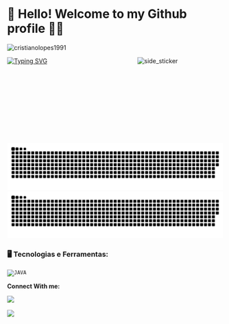 # 👋 Hello! Welcome to my Github profile 👨‍💻

<p align="left"> <img src="https://komarev.com/ghpvc/?username=cristianolopes1991&label=Profile%20views&color=0e75b6&style=flat" alt="cristianolopes1991" /> </p>

<img align="right" width=200px height=200px alt="side_sticker" src="https://media.giphy.com/media/TEnXkcsHrP4YedChhA/giphy.gif" />

[![Typing SVG](https://readme-typing-svg.herokuapp.com/?color=00bfbf&size=35&center=true&vCenter=true&width=1000&lines=Hello,+my+name+is+Cristiano+Lopes;Be+Welcome!+:%29)](https://git.io/typing-svg)


![github contribution grid snake animation](https://raw.githubusercontent.com/cristianolopes1991/cristianolopes1991/output/github-contribution-grid-snake-dark.svg#gh-dark-mode-only)
![github contribution grid snake animation](https://raw.githubusercontent.com/cristianolopes1991/cristianolopes1991/output/github-contribution-grid-snake.svg#gh-light-mode-only)

### 🖥️ Tecnologias e Ferramentas: 
<code><img width="40px" src="	https://user-images.githubusercontent.com/25181517/117201156-9a724800-adec-11eb-9a9d-3cd0f67da4bc.png" title = "JAVA"/></code>



**Connect With me:**</br>
<div>
<a href="https://www.linkedin.com/in/cristianoprogrammer/" target="_blank"><img src="https://img.shields.io/badge/-LinkedIn-%230077B5?style=for-the-badge&logo=linkedin&logoColor=white" target="_blank"></a>  

<a href = "mailto:cristiano.br101ne@gmail.com"><img src="https://img.shields.io/badge/Gmail-D14836?style=for-the-badge&logo=gmail&logoColor=white" target="_blank"></a>
 </div>
